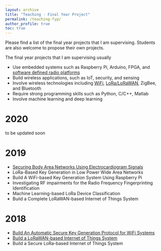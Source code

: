```yaml
---
layout: archive
title: "Teaching - Final Year Project"
permalink: /teaching-fyp/
author_profile: true
toc: true
---
```


Please find a list of the final year projects that I am supervising. Students are also welcome to propose their own projects.

The final year projects that I am supervising usually 
* Use embedded systems such as Raspberry Pi, Arduino, FPGA, and [software defined radio platforms](https://junqing-zhang.github.io/posts/2019/07/blog-post-sdr/) 
* Build wireless applications, such as IoT, security, and sensing
* Involve wireless technologies including [WiFi](https://junqing-zhang.github.io/posts/2019/05/blog-post-wifi/), [LoRa/LoRaWAN](https://junqing-zhang.github.io/posts/2019/12/blog-post-lora-lorawan/), ZigBee, and Bluetooth
* Require strong programming skills such as Python, C/C++, Matlab
* Involve machine learning and deep learning

# 2020
to be updated soon

# 2019
* [Securing Body Area Networks Using Electrocardiogram Signals](https://junqing-zhang.github.io/demo-keygen-heartbeat-ppg/)
* LoRa-Based Key Generation in Low Power Wide Area Networks
* Build A WiFi-based Key Generation System Using Raspberry Pi
* Investigating RF impairments for the Radio Frequency Fingerprinting Identification
* Machine Learning-based LoRa Device Classification
* Build a Complete LoRaWAN-based Internet of Things System


# 2018 
* [Build An Automatic Secure Key Generation Protocol for WiFi Systems](https://junqing-zhang.github.io/demo-keygen-warp/)
* [Build a LoRaWAN-based Internet of Things System](https://junqing-zhang.github.io/demo-lorawan-fipy/)
* Build a Secure LoRa-based Internet of Things System